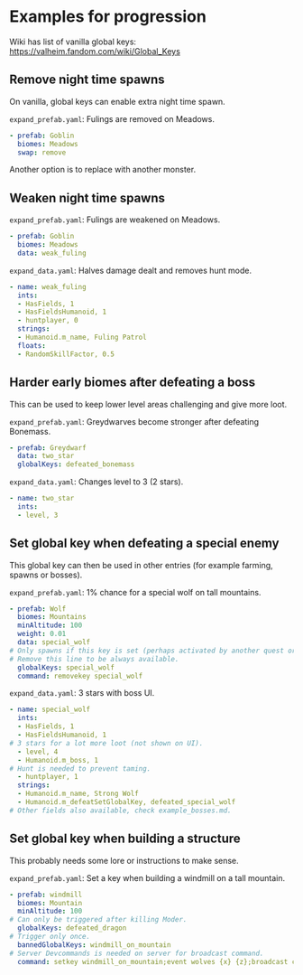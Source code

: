 # Examples for progression

Wiki has list of vanilla global keys: <https://valheim.fandom.com/wiki/Global_Keys>

## Remove night time spawns

On vanilla, global keys can enable extra night time spawn.

`expand_prefab.yaml`: Fulings are removed on Meadows.

```yaml
- prefab: Goblin
  biomes: Meadows
  swap: remove
```

Another option is to replace with another monster.

## Weaken night time spawns

`expand_prefab.yaml`: Fulings are weakened on Meadows.

```yaml
- prefab: Goblin
  biomes: Meadows
  data: weak_fuling
```

`expand_data.yaml`: Halves damage dealt and removes hunt mode.

```yaml
- name: weak_fuling
  ints:
  - HasFields, 1
  - HasFieldsHumanoid, 1
  - huntplayer, 0
  strings:
  - Humanoid.m_name, Fuling Patrol
  floats:
  - RandomSkillFactor, 0.5
```

## Harder early biomes after defeating a boss

This can be used to keep lower level areas challenging and give more loot.

`expand_prefab.yaml`: Greydwarves become stronger after defeating Bonemass.

```yaml
- prefab: Greydwarf
  data: two_star
  globalKeys: defeated_bonemass
```

`expand_data.yaml`: Changes level to 3 (2 stars).

```yaml
- name: two_star
  ints:
  - level, 3
```

## Set global key when defeating a special enemy

This global key can then be used in other entries (for example farming, spawns or bosses).

`expand_prefab.yaml`: 1% chance for a special wolf on tall mountains.

```yaml
- prefab: Wolf
  biomes: Mountains
  minAltitude: 100
  weight: 0.01
  data: special_wolf
# Only spawns if this key is set (perhaps activated by another quest or by admin).
# Remove this line to be always available.
  globalKeys: special_wolf
  command: removekey special_wolf
```

`expand_data.yaml`: 3 stars with boss UI.

```yaml
- name: special_wolf
  ints:
  - HasFields, 1
  - HasFieldsHumanoid, 1
# 3 stars for a lot more loot (not shown on UI).
  - level, 4
  - Humanoid.m_boss, 1
# Hunt is needed to prevent taming.
  - huntplayer, 1
  strings:
  - Humanoid.m_name, Strong Wolf
  - Humanoid.m_defeatSetGlobalKey, defeated_special_wolf
# Other fields also available, check example_bosses.md.
```

## Set global key when building a structure

This probably needs some lore or instructions to make sense.

`expand_prefab.yaml`: Set a key when building a windmill on a tall mountain.

```yaml
- prefab: windmill
  biomes: Mountain
  minAltitude: 100
# Can only be triggered after killing Moder.
  globalKeys: defeated_dragon
# Trigger only once.
  bannedGlobalKeys: windmill_on_mountain
# Server Devcommands is needed on server for broadcast command.
  command: setkey windmill_on_mountain;event wolves {x} {z};broadcast center "Windmill on a mountain!"
```
